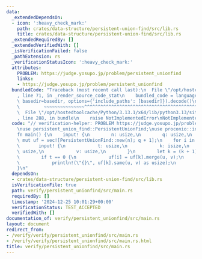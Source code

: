 ```yaml
---
data:
  _extendedDependsOn:
  - icon: ':heavy_check_mark:'
    path: crates/data-structure/persistent-union-find/src/lib.rs
    title: crates/data-structure/persistent-union-find/src/lib.rs
  _extendedRequiredBy: []
  _extendedVerifiedWith: []
  _isVerificationFailed: false
  _pathExtension: rs
  _verificationStatusIcon: ':heavy_check_mark:'
  attributes:
    PROBLEM: https://judge.yosupo.jp/problem/persistent_unionfind
    links:
    - https://judge.yosupo.jp/problem/persistent_unionfind
  bundledCode: "Traceback (most recent call last):\n  File \"/opt/hostedtoolcache/Python/3.13.1/x64/lib/python3.13/site-packages/onlinejudge_verify/documentation/build.py\"\
    , line 71, in _render_source_code_stat\n    bundled_code = language.bundle(stat.path,\
    \ basedir=basedir, options={'include_paths': [basedir]}).decode()\n          \
    \         ~~~~~~~~~~~~~~~^^^^^^^^^^^^^^^^^^^^^^^^^^^^^^^^^^^^^^^^^^^^^^^^^^^^^^^^^^^^^^^^^^\n\
    \  File \"/opt/hostedtoolcache/Python/3.13.1/x64/lib/python3.13/site-packages/onlinejudge_verify/languages/rust.py\"\
    , line 288, in bundle\n    raise NotImplementedError\nNotImplementedError\n"
  code: "// verification-helper: PROBLEM https://judge.yosupo.jp/problem/persistent_unionfind\n\
    \nuse persistent_union_find::PersistentUnionFind;\nuse proconio::input;\n\n#[proconio::fastout]\n\
    fn main() {\n    input! {\n        n: usize,\n        q: usize,\n    }\n    let\
    \ mut uf = vec![PersistentUnionFind::new(n); q + 1];\n    for i in 1..=q {\n \
    \       input! {\n            t: usize,\n            k: isize,\n            u:\
    \ usize,\n            v: usize,\n        }\n        let k = (k + 1) as usize;\n\
    \        if t == 0 {\n            uf[i] = uf[k].merge(u, v);\n        } else {\n\
    \            println!(\"{}\", uf[k].same(u, v) as usize);\n        }\n    }\n\
    }\n"
  dependsOn:
  - crates/data-structure/persistent-union-find/src/lib.rs
  isVerificationFile: true
  path: verify/persistent_unionfind/src/main.rs
  requiredBy: []
  timestamp: '2024-12-25 10:01:29+00:00'
  verificationStatus: TEST_ACCEPTED
  verifiedWith: []
documentation_of: verify/persistent_unionfind/src/main.rs
layout: document
redirect_from:
- /verify/verify/persistent_unionfind/src/main.rs
- /verify/verify/persistent_unionfind/src/main.rs.html
title: verify/persistent_unionfind/src/main.rs
---
```

